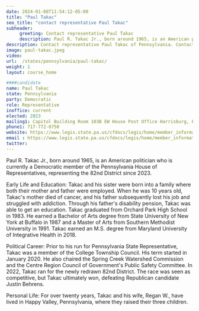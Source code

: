 ```yaml
---
date: 2024-01-08T11:54:12-05:00
title: "Paul Takac"
seo_title: "contact representative Paul Takac"
subheader:
     greeting: Contact representative Paul Takac
     description: Paul R. Takac Jr., born around 1965, is an American politician who is currently a Democratic member of the Pennsylvania House of Representatives, representing the 82nd District since 2023.
description: Contact representative Paul Takac of Pennsylvania. Contact information for Paul Takac includes email address, phone number, and mailing address.
image: paul-takac.jpeg
video:
url:  /states/pennsylvania/paul-takac/
weight: 1
layout: course_home

####candidate
name: Paul Takac
state: Pennsylvania
party: Democratic
role: Representative
inoffice: current
elected: 2023
mailing1: Capitol Building Room 103B EW House Post Office Harrisburg, PA 17120
phone1: 717-772-0750
website: https://www.legis.state.pa.us/cfdocs/legis/home/member_information/House_bio.cfm?id=1953/
email : https://www.legis.state.pa.us/cfdocs/legis/home/member_information/House_bio.cfm?id=1953/
twitter:
---
```


Paul R. Takac Jr., born around 1965, is an American politician who is currently a Democratic member of the Pennsylvania House of Representatives, representing the 82nd District since 2023.

Early Life and Education:
Takac and his sister were born into a family where both their mother and father were employed. When he was 10 years old, Takac's mother died of cancer, and his father subsequently lost his job and struggled with addiction. Through his father's disability pension, Takac was able to get an education. Takac graduated from Orchard Park High School in 1983. He earned a Bachelor of Arts degree from State University of New York at Buffalo in 1987 and a Master of Arts from Southern Methodist University in 1991. Takac earned an M.S. degree from Maryland University of Integrative Health in 2018.

Political Career:
Prior to his run for Pennsylvania State Representative, Takac was a member of the College Township Council. His term started in January 2020. He also chaired the Spring Creek Watershed Commission and the Centre Region Council of Government's Public Safety Committee. In 2022, Takac ran for the newly redrawn 82nd District. The race was seen as competitive, but Takac ultimately won, defeating Republican candidate Justin Behrens.

Personal Life:
For over twenty years, Takac and his wife, Regan W., have lived in Happy Valley, Pennsylvania, where they raised their three children.
